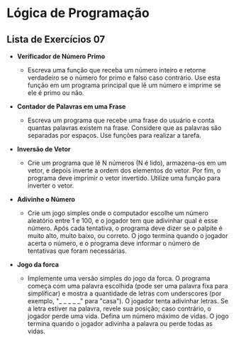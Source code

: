 # Lógica de Programação
## Lista de Exercícios 07

* **Verificador de Número Primo**
    * Escreva uma função que receba um número inteiro e retorne verdadeiro se o número for primo e falso caso contrário. Use esta função em um programa principal que lê um número e imprime se ele é primo ou não.

* **Contador de Palavras em uma Frase**
    * Escreva um programa que recebe uma frase do usuário e conta quantas palavras existem na frase. Considere que as palavras são separadas por espaços. Use funções para realizar a tarefa.

* **Inversão de Vetor**
    * Crie um programa que lê N números (N é lido), armazena-os em um vetor, e depois inverte a ordem dos elementos do vetor. Por fim, o programa deve imprimir o vetor invertido. Utilize uma função para inverter o vetor.

* **Adivinhe o Número**
    * Crie um jogo simples onde o computador escolhe um número aleatório entre 1 e 100, e o jogador tem que adivinhar qual é esse número. Após cada tentativa, o programa deve dizer se o palpite é muito alto, muito baixo, ou correto. O jogo termina quando o jogador acerta o número, e o programa deve informar o número de tentativas que foram necessárias.
  
* **Jogo da forca**
    * Implemente uma versão simples do jogo da forca. O programa começa com uma palavra escolhida (pode ser uma palavra fixa para simplificar) e mostra a quantidade de letras com underscores (por exemplo, "_ _ _ _ _" para "casa"). O jogador tenta adivinhar letras. Se a letra estiver na palavra, revele sua posição; caso contrário, o jogador perde uma vida. Defina um número máximo de vidas. O jogo termina quando o jogador adivinha a palavra ou perde todas as vidas. 